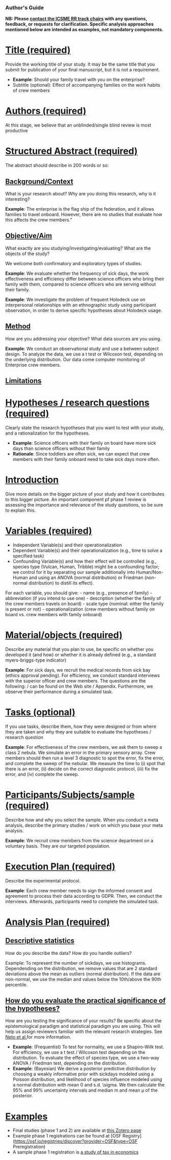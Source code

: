 ### Author's Guide

**NB: Please [contact the ICSME RR track chairs](mailto:nernst@uvic.ca) with any questions, feedback, or requests for clarification. Specific analysis approaches mentioned below are intended as examples, not mandatory components.**

# [Title (required)](https://2020.msrconf.org/track/msr-2020-Registered-Reports#title-required)

Provide the working title of your study. It may be the same title that you submit for publication of your final manuscript, but it is not a requirement.

- **Example**: Should your family travel with you on the enterprise?
- Subtitle (optional): Effect of accompanying families on the work habits of crew members

# [Authors (required)](https://2020.msrconf.org/track/msr-2020-Registered-Reports#authors-required)

At this stage, we believe that an unblinded/single blind review is most productive

# [Structured Abstract (required)](https://2020.msrconf.org/track/msr-2020-Registered-Reports#structured-abstract-required)

The abstract should describe in 200 words or so:

## [Background/Context](https://2020.msrconf.org/track/msr-2020-Registered-Reports#backgroundcontext)

What is your research about? Why are you doing this research, why is it interesting?

**Example**: The enterprise is the flag ship of the federation, and it allows families to travel onboard. However, there are no studies that evaluate how this affects the crew members.”

## [Objective/Aim](https://2020.msrconf.org/track/msr-2020-Registered-Reports#objectiveaim)

What exactly are you studying/investigating/evaluating? What are the objects of the study?

We welcome both confirmatory and exploratory types of studies.

**Example**: We evaluate whether the frequency of sick days, the work effectiveness and efficiency differ between science officers who bring their family with them, compared to science officers who are serving without their family.

**Example**: We investigate the problem of frequent Holodeck use on interpersonal relationships with an ethnographic study using participant observation, in order to derive specific hypotheses about Holodeck usage.

## [Method](https://2020.msrconf.org/track/msr-2020-Registered-Reports#method)

How are you addressing your objective? What data sources are you using.

**Example**: We conduct an observational study and use a between subject design. To analyze the data, we use a t test or Wilcoxon test, depending on the underlying distribution. Our data come computer monitoring of Enterprise crew members.

## [Limitations](https://2020.msrconf.org/track/msr-2020-Registered-Reports#limitations)

# [Hypotheses / research questions (required)](https://2020.msrconf.org/track/msr-2020-Registered-Reports#hypotheses-research-questions-required)

Clearly state the research hypotheses that you want to test with your study, and a rationalization for the hypotheses.

- **Example**: Science officers with their family on board have more sick days than science officers without their family
- **Rationale**: Since toddlers are often sick, we can expect that crew members with their family onboard need to take sick days more often.

# [Introduction](https://2020.msrconf.org/track/msr-2020-Registered-Reports#introduction)

Give more details on the bigger picture of your study and how it contributes to this bigger picture. An important component pf phase 1 review is assessing the importance and relevance of the study questions, so be sure to explain this.

# [Variables (required)](https://2020.msrconf.org/track/msr-2020-Registered-Reports#variables-required)

- Independent Variable(s) and their operationalization
- Dependent Variable(s) and their operationalization (e.g., time to solve a specified task)
- Confounding Variable(s) and how their effect will be controlled (e.g., species type (Vulcan, Human, Tribble) might be a confounding factor; we control for it by separating our sample additionally into Human/Non-Human and using an ANOVA (normal distribution) or Friedman (non-normal distribution) to distill its effect).

For each variable, you should give: - name (e.g., presence of family) - abbreviation (if you intend to use one) - description (whether the family of the crew members travels on board) - scale type (nominal: either the family is present or not) - operationalization (crew members without family on board vs. crew members with family onboard)

# [Material/objects (required)](https://2020.msrconf.org/track/msr-2020-Registered-Reports#materialobjects-required)

Describe any material that you plan to use, be specific on whether you developed it (and how) or whether it is already defined (e.g., a standard myers-briggs-type indicator)

**Example**: For sick days, we recruit the medical records from sick bay (ethics approval pending). For efficiency, we conduct standard interviews with the superior officer and crew members. The questions are the following: / can be found on the Web site / Appendix. Furthermore, we observe their performance during a simulated task.

# [Tasks (optional)](https://2020.msrconf.org/track/msr-2020-Registered-Reports#tasks-optional)

If you use tasks, describe them, how they were designed or from where they are taken and why they are suitable to evaluate the hypotheses / research question

**Example**: For effectiveness of the crew members, we ask them to sweep a class 2 nebula. We simulate an error in the primary sensory array. Crew members should then run a level 3 diagnostic to spot the error, fix the error, and complete the sweep of the nebular. We measure the time to (i) spot that there is an error, (ii) decide on the correct diagnostic protocol, (iii) fix the error, and (iv) complete the sweep.

# [Participants/Subjects/sample (required)](https://2020.msrconf.org/track/msr-2020-Registered-Reports#participantssubjectssample-required)

Describe how and why you select the sample. When you conduct a meta analysis, describe the primary studies / work on which you base your meta analysis.

**Example**: We recruit crew members from the science department on a voluntary basis. They are our targeted population.

# [Execution Plan (required)](https://2020.msrconf.org/track/msr-2020-Registered-Reports#execution-plan-required)

Describe the experimental protocol.

**Example**: Each crew member needs to sign the informed consent and agreement to process their data according to GDPR. Then, we conduct the interviews. Afterwards, participants need to complete the simulated task.

# [Analysis Plan (required)](https://2020.msrconf.org/track/msr-2020-Registered-Reports#analysis-plan-required)

## [Descriptive statistics](https://2020.msrconf.org/track/msr-2020-Registered-Reports#descriptive-statistics)

How do you describe the data? How do you handle outliers?

Example: To represent the number of sickdays, we use histograms. Dependending on the distribution, we remove values that are 2 standard deviations above the mean as outliers (normal distribution). If the data are non-normal, we use the median and values below the 10th/above the 90th percentile.

## [How do you evaluate the practical significance of the hypotheses?](https://2020.msrconf.org/track/msr-2020-Registered-Reports#how-do-you-evaluate-the-practical-significance-of-the-hypotheses)

How are you testing the significance of your results? Be specific about the epistemological paradigm and statistical paradigm you are using. This will help us assign reviewers familiar with the relevant research strategies. See [Neto et al.](https://arxiv.org/pdf/1706.00933.pdf)for more information.

- **Example**: (Frequentist) To test for normality, we use a Shapiro-Wilk test. For efficiency, we use a t test / Wilcoxon test depending on the distribution. To evaluate the effect of species type, we use a two-way ANOVA / Friedman test, depending on the distribution.
- **Example**: (Bayesian) We derive a posterior predictive distribution by choosing a weakly informative prior with sickdays modeled using a Poisson distribution, and likelihood of species influence modeled using a normal distribution with mean 0 and s.d. \sigma. We then calculate the 95% and 99% uncertainty intervals and median m and mean μ of the posterior.

# [Examples](https://2020.msrconf.org/track/msr-2020-Registered-Reports#examples)

- Final studies (phase 1 and 2) are available at [this Zotero page](https://www.zotero.org/groups/479248/osf/items/collectionKey/KEJP68G9?)
- Example phase 1 registrations can be found at [OSF Registry](https://osf.io/registries/discover?provider=OSF&type=OSF Preregistration)
- A sample phase 1 registration is [a study of tax in economics](https://osf.io/5g7hv/)